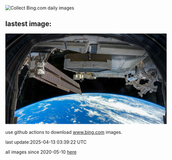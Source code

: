 ![Collect Bing.com daily images](https://github.com/counter2015/bing-daily-images/workflows/Collect%20Bing.com%20daily%20images/badge.svg)
## lastest image:
![](images/img.jpg)

use github actions to download www.bing.com images.

last update:2025-04-13 03:39:22 UTC

all images since 2020-05-10 [here](https://github.com/counter2015/bing-daily-images/tree/master/images) 
